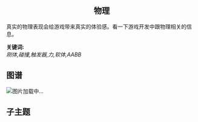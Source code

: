 <h2 align="center">物理</h2>
<p>
真实的物理表现会给游戏带来真实的体验感。看一下游戏开发中跟物理相关的信息。
</p>

**关键词:**<br/>
*刚体,碰撞,触发器,力,软体,AABB*

## 图谱
![图片加载中...](https://github.com/gonglei007/GameDevMind/blob/main/exports/2.1.2.物理.png?raw=true)

## 子主题
